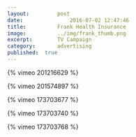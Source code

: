 ```yaml
---
layout:			post
date:				2016-07-02 12:47:46
title:			Frank Health Insurance
image:			../img/frank_thumb.png
excerpt:		TV Campaign
category:		advertising
published:	true
---
```

{% vimeo 201216629 %}

{% vimeo 201574897 %}

{% vimeo 173703677 %}

{% vimeo 173703740 %}

{% vimeo 173703768 %}





